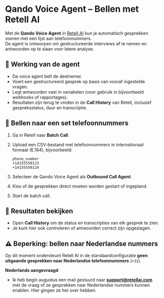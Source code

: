 # Qando Voice Agent – Bellen met Retell AI

Met de **Qando Voice Agent** in [Retell AI](https://www.retellai.com) kun je automatisch gesprekken voeren met een lijst aan telefoonnummers.  
De agent is ontworpen om gestructureerde interviews af te nemen en antwoorden op te slaan voor latere analyse.

## 🔹 Werking van de agent
- De voice agent belt de deelnemer.
- Voert een gestructureerd gesprek op basis van vooraf ingestelde vragen.
- Legt antwoorden vast in variabelen (voor gebruik in bijvoorbeeld webhooks of rapportages).
- Resultaten zijn terug te vinden in de **Call History** van Retell, inclusief gespreksstatus, duur en transcriptie.

## 🔹 Bellen naar een set telefoonnummers
1. Ga in Retell naar **Batch Call**.
2. Upload een CSV-bestand met telefoonnummers in internationaal formaat (E.164), bijvoorbeeld:
   ```csv
   phone_number
   +14155550123
   +14155550124
   ```
3. Selecteer de Qando Voice Agent als **Outbound Call Agent**.

4. Kies of de gesprekken direct moeten worden gestart of ingepland.

5. Start de batch call.

## 🔹 Resultaten bekijken
- Open **Call History** om de status en transcripties van elk gesprek te zien.  
- Je kunt hier ook controleren of antwoorden correct zijn opgeslagen.

## ⚠️ Beperking: bellen naar Nederlandse nummers
Op dit moment ondersteunt Retell AI in de standaardconfiguratie **geen uitgaande gesprekken naar Nederlandse telefoonnummers** (`+31`).

**Nederlands aangevraagd**
- Ik heb begin augustus een mail gestuurd naar **support@retellai.com** met de vraag of ze gesprekken naar Nederlandse nummers kunnen enablen. Hier gingen ze het over hebben. 
